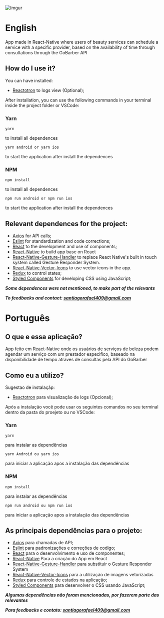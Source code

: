 ![Imgur](https://i.imgur.com/yIFTxaP.png)


# English

App made in React-Native where users of beauty services can schedule a service with a specific provider, based on the availability of time through consultations through the GoBarber API

## How do I use it?

You can have installed:
- [Reactotron](https://github.com/infinitered/reactotron) to logs view (Optional);

After installation, you can use the following commands in your terminal inside the project folder or VSCode:

### Yarn

 ``` 
yarn 
``` 
to install all dependences

 ``` 
 yarn android or yarn ios
 ``` 
 to start the application after install the dependences
 
 
### NPM

```
npm install
``` 
to install all dependences
```
npm run android or npm run ios
``` 
 to start the application after install the dependences
 

## Relevant dependences for the project:
- [Axios](https://github.com/axios/axios) for API calls;
- [Eslint](https://eslint.org/) for standardization and code corrections;
- [React](https://reactjs.org/) to the development and use of components;
- [React-Native](https://reactnative.dev/) to build app base on React
- [React-Native-Gesture-Handler](https://docs.swmansion.com/react-native-gesture-handler/docs/) to replace React Native's built in touch system called Gesture Responder System.
- [React-Native-Vector-Icons](https://github.com/oblador/react-native-vector-icons) to use vector icons in the app.
- [Redux](https://redux.js.org/) to control states;
- [Styled Components](https://styled-components.com/) for developing CSS using JavaScript;

***Some dependences were not mentioned, to make part of the relevants***

***To feedbacks and contact: santiagorafael409@gmail.com***

# Português

## O que e essa aplicação?

App feito em React-Native onde os usuários de serviços de beleza podem agendar um serviço com um prestador especifico, baseado na disponibilidade de tempo atraves de consultas pela API do GoBarber

## Como eu a utilizo?

Sugestao de instalaçãp:
- [Reactotron](https://github.com/infinitered/reactotron) para visualização de logs (Opcional);

Após a instalação você pode usar os seguintes comandos no seu terminal dentro da pasta do proejeto ou no VSCode:

### Yarn

 ``` 
yarn 
``` 
para instalar as dependências

 ``` 
 yarn Android ou yarn ios 
 ``` 
 para iniciar a aplicação apos a instalação das dependências
 
### NPM

```
npm install
``` 
para instalar as dependências
```
npm run android ou npm run ios
``` 
para iniciar a aplicação apos a instalação das dependências


## As principais dependências para o projeto:
- [Axios](https://github.com/axios/axios) para chamadas de API;
- [Eslint](https://eslint.org/) para padronizações e correções de codigo;
- [React](https://reactjs.org/) para o desenvolvimento e uso de componentes;
- [React-Native](https://reactnative.dev/) Para a criação do App em React
- [React-Native-Gesture-Handler](https://docs.swmansion.com/react-native-gesture-handler/docs/) para substituir o Gesture Responder System
- [React-Native-Vector-Icons](https://github.com/oblador/react-native-vector-icons) para a utilização de imagens vetorizadas
- [Redux](https://redux.js.org/) para controle de estados na aplicação;
- [Styled Components](https://styled-components.com/) para desenvolver o CSS usando JavaScript;

***Algumas dependências não foram mencionadas, por fazerem parte das relevantes***

***Para feedbacks e contato: santiagorafael409@gmail.com***

